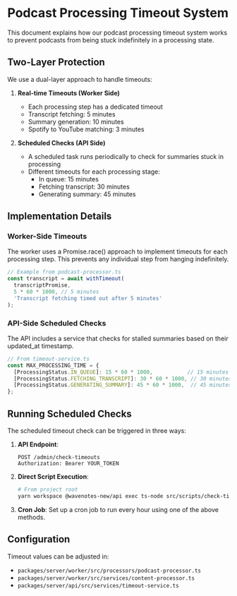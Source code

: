 # Podcast Processing Timeout System

This document explains how our podcast processing timeout system works to prevent podcasts from being stuck indefinitely in a processing state.

## Two-Layer Protection

We use a dual-layer approach to handle timeouts:

1. **Real-time Timeouts (Worker Side)**
   - Each processing step has a dedicated timeout
   - Transcript fetching: 5 minutes
   - Summary generation: 10 minutes
   - Spotify to YouTube matching: 3 minutes

2. **Scheduled Checks (API Side)**
   - A scheduled task runs periodically to check for summaries stuck in processing
   - Different timeouts for each processing stage:
     - In queue: 15 minutes
     - Fetching transcript: 30 minutes
     - Generating summary: 45 minutes

## Implementation Details

### Worker-Side Timeouts

The worker uses a Promise.race() approach to implement timeouts for each processing step. This prevents any individual step from hanging indefinitely.

```typescript
// Example from podcast-processor.ts
const transcript = await withTimeout(
  transcriptPromise,
  5 * 60 * 1000, // 5 minutes
  'Transcript fetching timed out after 5 minutes'
);
```

### API-Side Scheduled Checks

The API includes a service that checks for stalled summaries based on their updated_at timestamp.

```typescript
// From timeout-service.ts
const MAX_PROCESSING_TIME = {
  [ProcessingStatus.IN_QUEUE]: 15 * 60 * 1000,           // 15 minutes
  [ProcessingStatus.FETCHING_TRANSCRIPT]: 30 * 60 * 1000, // 30 minutes
  [ProcessingStatus.GENERATING_SUMMARY]: 45 * 60 * 1000,  // 45 minutes
};
```

## Running Scheduled Checks

The scheduled timeout check can be triggered in three ways:

1. **API Endpoint**: 
   ```
   POST /admin/check-timeouts
   Authorization: Bearer YOUR_TOKEN
   ```

2. **Direct Script Execution**:
   ```bash
   # From project root
   yarn workspace @wavenotes-new/api exec ts-node src/scripts/check-timeouts.ts
   ```

3. **Cron Job**:
   Set up a cron job to run every hour using one of the above methods.

## Configuration

Timeout values can be adjusted in:
- `packages/server/worker/src/processors/podcast-processor.ts`
- `packages/server/worker/src/services/content-processor.ts`
- `packages/server/api/src/services/timeout-service.ts` 